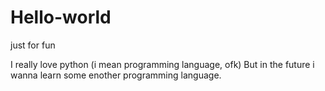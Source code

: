# Hello-world
just for fun

I really love python (i mean programming language, ofk)
But in the future i wanna learn some enother programming language.
